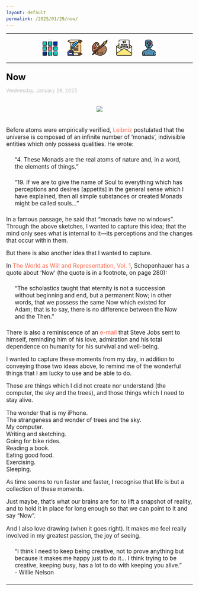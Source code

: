 ```yaml
---
layout: default
permalink: /2025/01/29/now/
---
```

<center>
<hr width="100%" size="3">
<div class="container">
        <a href="https://ellisjalia.com"><img src="/assets/icons/menu.png" style="width:43px;height:43px;justify-content:center;display:inline-block;border:1px;margin: 0px 8px;padding:2px;"/></a>
        <a href="https://ellisjalia.com/essays"><img src="/assets/icons/quill.png" style="width:43px;height:43px;justify-content:center;display:inline-block;border:1px;margin: 0px 8px;padding:2px;"/></a>
        <a href="https://ellisjalia.com/art"><img src="/assets/icons/paint-palette.png" style="width:43px;height:43px;justify-content:center;display:inline-block;border:1px;margin: 0px 8px;padding:2px;"/></a>
        <a href="https://ellisjalia.com/newsletter"><img src="/assets/icons/newsletter.png" style="width:43px;height:43px;justify-content:center;display:inline-block;border:1px;margin: 0px 8px;padding:2px;"/></a>
        <a href="https://ellisjalia.com/about"><img src="/assets/icons/unknown.png" style="width:43px;height:43px;justify-content:center;display:inline-block;border:1px;margin: 0px 8px;padding:2px;"/></a>
 </div>
  <hr width="100%" size="3">
  </center>
<style>
a {
color: black;
text-decoration: none;
}
a:hover {
  color: tomato;
  text-decoration: none;
}
</style>

<p style="font-size:1.7em; margin-bottom:0"><a href="https://ellisjalia.com/2025/01/29/now/"><b>Now</b></a></p>
<p style="font-size:0.95em; color: silver">Wednesday, January 29, 2025</p>

<center><img src="/assets/images/moments.jpeg" style="margin-bottom:1.5em; margin-top: 1.5em;"></center>

<p style="font-size:1.10em;">Before atoms were empirically verified, <a href="https://www.amazon.co.uk/Leibnizs-Monadology-New-Translation-Guide/dp/074869322X/ref=sr_1_1?crid=355OSBV9QMY12&dib=eyJ2IjoiMSJ9.P74slB61DL_NxxCJjOYyV1Z8---gFQEmsfcdtpa92EkWkVtN0XwDBVFyq0ypJ9Ro0vnYCUiMB-bWRLeb64hNsI60kTVlNGye_-ZDiASLCmoyoI_PacK5nUJIbWsCEcU4Zy0SeO2iA_DDeb_hj0f4CV-oPh__IaTPF-EWIC183gWnoiJhXVvysE56aszObNFPnaVz0FMugP2ICCTYo75stxMvmdzF_AKA15cGTykEPy4.pQRWl4J13A03ULgjMSCqNoNPx1o_5Se-n7u9HrXkmEI&dib_tag=se&keywords=leibniz+monadology&qid=1738189077&sprefix=leibniz+monadology%2Caps%2C108&sr=8-1" style="color:tomato">Leibniz</a> postulated that the universe is composed of an infinite number of ‘monads’, indivisible entities which only possess qualities. He wrote:
</p>

<p style="font-size:1.10em; margin: 1.5em;">“4. These Monads are the real atoms of nature and, in a word, the
elements of things.”</p>

<p style="font-size:1.10em; margin: 1.5em;">“19. If we are to give the name of Soul to everything which has perceptions and desires [appetits] in the general sense which I have explained, then all simple substances or created Monads might be called souls…”</p>

<p style="font-size:1.10em;">In a famous passage, he said that “monads have no windows”. Through the above sketches, I wanted to capture this idea; that the mind only sees what is internal to it––its perceptions and the changes that occur within them.</p>

<p style="font-size:1.10em;">But there is also another idea that I wanted to capture.</p>

<p style="font-size:1.10em;">In <a href="https://www.amazon.co.uk/World-Will-Representation-Vol-v/dp/0486217612" style="color:tomato">The World as Will and Representation, Vol. 1</a>, Schopenhauer has a quote about ‘Now’ (the quote is in a footnote, on page 280):
</p>

<p style="font-size:1.10em; margin: 1.5em;">“The scholastics taught that eternity is not a succession without beginning and end, but a permanent Now; in other words, that we possess the same Now which existed for Adam; that is to say, there is no difference between the Now and the Then.”</p>

<p style="font-size:1.10em;">There is also a reminiscence of an <a href="https://putsomethingback.stevejobsarchive.com/" style="color:tomato">e-mail</a> that Steve Jobs sent to himself, reminding him of his love, admiration and his total dependence on humanity for his survival and well-being. 
</p>

<p style="font-size:1.10em;">I wanted to capture these moments from my day, in addition to conveying those two ideas above, to remind me of the wonderful things that I am lucky to use and be able to do. </p>

<p style="font-size:1.10em;">These are things which I did not create nor understand (the computer, the sky and the trees), and those things which I need to stay alive.</p>

<p style="font-size:1.10em;">The wonder that is my iPhone.<br>
The strangeness and wonder of trees and the sky.<br>
My computer.<br>
Writing and sketching.<br>
Going for bike rides.<br>
Reading a book.<br>
Eating good food.<br>
Exercising.<br>
Sleeping.</p>

<p style="font-size:1.10em;">As time seems to run faster and faster, I recognise that life is but a collection of these moments.
</p>

<p style="font-size:1.10em;">Just maybe, that’s what our brains are for: to lift a snapshot of reality, and to hold it in place for long enough so that we can point to it and say “Now”. </p>

<p style="font-size:1.10em;">And I also love drawing (when it goes right). It makes me feel really involved in my greatest passion, the joy of seeing.</p>

<p style="font-size:1.10em; margin: 1.5em;">“I think I need to keep being creative, not to prove anything but because it makes me happy just to do it... I think trying to be creative, keeping busy, has a lot to do with keeping you alive.” - Willie Nelson</p>

<hr>



